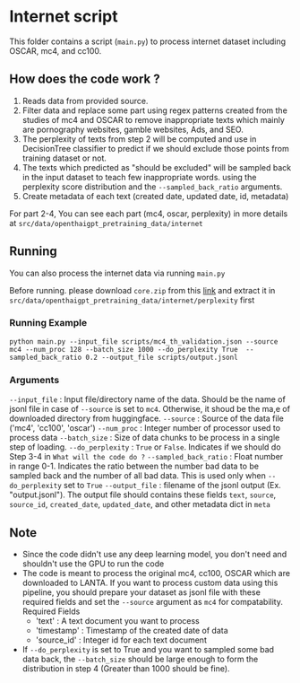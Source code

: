 # Internet script

This folder contains a script (`main.py`) to process internet dataset including OSCAR, mc4, and cc100.

## How does the code work ?

1. Reads data from provided source.
2. Filter data and replace some part using regex patterns created from the studies of mc4 and OSCAR to remove inappropriate texts which mainly are pornography websites, gamble websites, Ads, and SEO.
3. The perplexity of texts from step 2 will be computed and use in DecisionTree classifier to predict if we should exclude those points from training dataset or not.
4. The texts which predicted as "should be excluded" will be sampled back in the input dataset to teach few inappropriate words. using the perplexity score distribution and the `--sampled_back_ratio` arguments.
5. Create metadata of each text (created date, updated date, id, metadata)

For part 2-4, You can see each part (mc4, oscar, perplexity) in more details at `src/data/openthaigpt_pretraining_data/internet` 

## Running

You can also process the internet data via running `main.py` 

Before running. please download `core.zip` from this [link](https://drive.google.com/file/d/1OBbo21v_-esL31rxtNtsMHrA8T1JYqAd/view?usp=sharing) and extract it in `src/data/openthaigpt_pretraining_data/internet/perplexity` first

### Running Example

`python main.py --input_file scripts/mc4_th_validation.json --source mc4 --num_proc 128 --batch_size 1000 --do_perplexity True  --sampled_back_ratio 0.2 --output_file scripts/output.jsonl`

### Arguments
`--input_file` : Input file/directory name of the data. Should be the name of jsonl file in case of `--source` is set to `mc4`. Otherwise, it shoud be the ma,e of downloaded directory from huggingface.
`--source` : Source of the data file ('mc4', 'cc100', 'oscar')
`--num_proc` : Integer number of processor used to process data
`--batch_size` : Size of data chunks to be process in a single step of loading.
`--do_perplexity` : `True` or `False`. Indicates if we should do Step 3-4 in `What will the code do ?`
`--sampled_back_ratio` : Float number in range 0-1. Indicates the ratio between the number bad data to be sampled back and the number of all bad data. This is used only when `--do_perplexity` set to `True`
`--output_file` : filename of the jsonl output (Ex. "output.jsonl"). The output file should contains these fields `text`, `source`, `source_id`, `created_date`, `updated_date`, and other metadata dict in `meta`

## Note

- Since the code didn't use any deep learning model, you don't need and shouldn't use the GPU to run the code
- The code is meant to process the original mc4, cc100, OSCAR which are downloaded to LANTA. If you want to process custom data using this pipeline, you should prepare your dataset as jsonl file with these required fields and set the `--source` argument as `mc4` for compatability.
    Required Fields
    - 'text' : A text document you want to process
    - 'timestamp' : Timestamp of the created date of data
    - 'source_id' : Integer id for each text document
- If `--do_perplexity` is set to True and you want to sampled some bad data back, the `--batch_size` should be large enough to form the distribution in step 4 (Greater than 1000 should be fine).